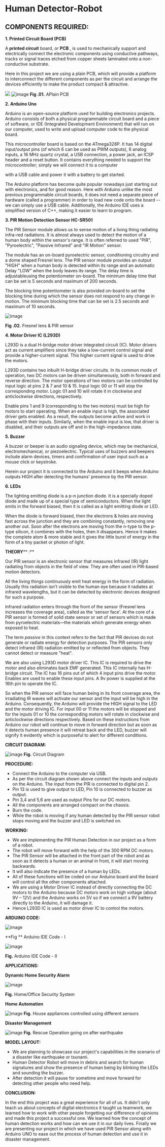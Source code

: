 # Human Detector-Robot


## COMPONENTS REQUIRED:

**1. Printed Circuit Board (PCB)**

A **printed circuit** board, or **PCB** , is used to mechanically support and electrically connect the electronic components using conductive pathways, tracks or signal traces etched from copper sheets laminated onto a non-conductive substrate.

Here in this project we are using a plain PCB, which will provide a platform to interconnect the different components as per the circuit and arrange the devices efficiently to make the product compact & attractive.

![](RackMultipart20221020-1-41bivy_html_6131ee3912bf2c0c.jpg)
![image](https://user-images.githubusercontent.com/57197424/197012363-12eb1d91-c0a1-4871-a789-b35151c40c82.png)
                 **Fig .01.** APlain PCB


**2. Arduino Uno**

Arduino is an open-source platform used for building electronics projects. Arduino consists of both a physical programmable circuit board and a piece of software, or IDE (Integrated Development Environment) that will run on our computer, used to write and upload computer code to the physical board.

This microcontroller board is based on the ATmega328P. It has 14 digital input/output pins (of which 6 can be used as PWM outputs), 6 analog inputs, a 16 MHz quartz crystal, a USB connection, a power jack, an ICSP header and a reset button. It contains everything needed to support the microcontroller; simply we will connect it to a computer

with a USB cable and power it with a battery to get started.

The Arduino platform has become quite popular nowadays just starting out with electronics, and for good reason. Here with Arduino unlike the most previous programmable circuit boards, it does not need a separate piece of hardware (called a programmer) in order to load new code onto the board -- we can simply use a USB cable. Additionally, the Arduino IDE uses a simplified version of C++, making it easier to learn to program.

**3. PIR Motion Detection Sensor HC-SR501**

The PIR Sensor module allows us to sense motion of a living thing radiating infra-red radiations. It is almost always used to detect the motion of a human body within the sensor's range. It is often referred to used "PIR", "Pyroelectric", "Passive Infrared" and "IR Motion" sensor.

The module has an on-board pyroelectric sensor, conditioning circuitry and a dome shaped Fresnel lens. The PIR sensor module provides an output "HIGH" when a human body is detected within its range and an automatic Delay "LOW" when the body leaves its range. The delay time is adjustableusing the potentiometer on-board. The minimum delay time that can be set is 5 seconds and maximum of 200 seconds.

The blocking time potentiometer is also provided on-board to set the blocking time during which the sensor does not respond to any change in motion. The minimum blocking time that can be set is 2.5 seconds and maximum of 10 seconds.

![image](https://user-images.githubusercontent.com/57197424/197013279-59a0122e-402c-4853-8ca5-b139fb471c58.png)


**Fig .02.** Fresnel lens & PIR sensor

**4. Motor Driver IC (L293D)**

L293D is a dual H-bridge motor driver integrated circuit (IC). Motor drivers act as current amplifiers since they take a low-current control signal and provide a higher-current signal. This higher current signal is used to drive the motors.

L293D contains two inbuilt H-bridge driver circuits. In its common mode of operation, two DC motors can be driven simultaneously, both in forward and reverse direction. The motor operations of two motors can be controlled by input logic at pins 2 & 7 and 10 & 15. Input logic 00 or 11 will stop the corresponding motor. Logic 01 and 10 will rotate it in clockwise and anticlockwise directions, respectively.

Enable pins 1 and 9 (corresponding to the two motors) must be high for motors to start operating. When an enable input is high, the associated driver gets enabled. As a result, the outputs become active and work in phase with their inputs. Similarly, when the enable input is low, that driver is disabled, and their outputs are off and in the high-impedance state.


**5. Buzzer**

A buzzer or beeper is an audio signaling device, which may be mechanical, electromechanical, or piezoelectric. Typical uses of buzzers and beepers include alarm devices, timers and confirmation of user input such as a mouse click or keystroke.

Herein our project it is connected to the Arduino and it beeps when Arduino outputs HIGH after detecting the humans' presence by the PIR sensor.


**6. LEDs**

The lighting emitting diode is a p-n junction diode. It is a specially doped diode and made up of a special type of semiconductors. When the light emits in the forward biased, then it is called as a light emitting diode or LED.

When the diode is forward biased, then the electrons & holes are moving fast across the junction and they are combining constantly, removing one another out. Soon after the electrons are moving from the n-type to the p-type silicon, it combines with the holes, then it disappears. Hence it makes the complete atom & more stable and it gives the little burst of energy in the form of a tiny packet or photon of light.




**THEORY**** :**

Our PIR sensor is an electronic sensor that measures infrared (IR) light radiating from objects in the field of view. They are often used in PIR-based motion detectors.

All the living things continuously emit heat energy in the form of radiation. Usually this radiation isn't visible to the human eye because it radiates at infrared wavelengths, but it can be detected by electronic devices designed for such a purpose.

Infrared radiation enters through the front of the sensor (Fresnel lens increases the coverage area), called as the 'sensor face'. At the core of a PIR sensor is formed of solid state sensor or set of sensors which is made from pyroelectric materials—the materials which generate energy when exposed to heat.

The term _passive_ in this context refers to the fact that PIR devices do not generate or radiate energy for detection purposes. The PIR sensors only detect infrared (IR) radiation emitted by or reflected from objects. They cannot detect or measure "heat".

We are also using L293D motor driver IC. This IC is required to drive the motor and also eliminates back EMF generated. This IC internally has H-bridge circuit. The IC has 16 pins out of which 4 input pins drive the motor. Enables are used to enable these input pins. A 9v power is supplied at the 16th pin to operate the IC.

So when the PIR sensor will face human being in its front coverage area, the irradiating IR waves will activate our sensor and the input will be high in the Arduino. Consequently, the Arduino will provide the HIGH signal to the LED and the motor driving IC. For input 00 or 11 the motors will be stopped and for the inputs 01 or 10 the corresponding motors will rotate in clockwise and anticlockwise directions respectively. Based on these instructions from Arduino our robot will continue to move in forward direction but as soon as it detects human presence it will retreat back and the LED, buzzer will signify it evidently which is purposeful to alert for different conditions.

**CIRCUIT DIAGRAM:**

![image](https://user-images.githubusercontent.com/57197424/197013700-18c93bd2-d1ea-4640-84e6-628d178ca778.png)
**Fig.** Circuit Diagram

**PROCEDURE:**

- Connect the Arduino to the computer via USB.
- As per the circuit diagram shown above connect the inputs and outputs on the Arduino. The input from the PIR is connected to digital pin 2.
- Pin 13 is used to give output to LED, Pin 10 is connected to buzzer as output.
- Pin 3,4 and 5,6 are used as output Pins for our DC motors.
- All the components are arranged compact on the chassis.
- Burn the code.
- While the robot is moving if any human detected by the PIR sensor robot stops moving and the buzzer and LED is switched on.


**WORKING:**

- We are implementing the PIR Human Detection in our project as a form of a robot.
- The robot will move forward with the help of the 300 RPM DC motors.
- The PIR Sensor will be attached in the front part of the robot and as soon as it detects a human or an animal in front, it will start moving backwards.
- It will also indicate the presence of a human by LEDs.
- All of these functions will be coded on our Arduino board and the board will control all the other components attached.
- We are using a Motor Driver IC instead of directly connecting the DC motors to the Arduino because DC motors work on high voltage (about 9V – 12V) and the Arduino works on 5V so if we connect a 9V battery directly to the Arduino, it will damage it.
- Hence L293D IC is used as motor driver IC to control the motors.

**ARDUINO CODE:**

![image](https://user-images.githubusercontent.com/57197424/197014006-5c6765e2-0b24-41c7-8dcc-8183c85a696e.png)


**Fig ** Arduino IDE Code - I

![image](https://user-images.githubusercontent.com/57197424/197014072-cd6424dd-781e-4f2e-b3d3-a3d8e5db0ab1.png)

**Fig.** Arduino IDE Code - II

**APPLICATIONS:**

**Dynamic Home Security Alarm**

![image](https://user-images.githubusercontent.com/57197424/197014165-5e4054a4-5ac6-4a36-a94d-cccfe3d610f3.png)


**Fig.** Home/Office Security System

**Home Automation**

![image](https://user-images.githubusercontent.com/57197424/197014287-21669f56-d39e-4bc1-bc17-395523dbfa96.png)
**Fig.** House appliances controlled using different sensors

**Disaster Management**

![image](https://user-images.githubusercontent.com/57197424/197014316-02a47e54-0bdf-4bad-8097-4375f592ab6a.png)
**Fig.** Rescue Operation going on after earthquake

**MODEL LAYOUT:**

- We are planning to showcase our project's capabilities in the scenario of a disaster like earthquake or tsunami.
- Human Detector Robot will move in debris and search for human signatures and show the presence of human being by blinking the LEDs and sounding the buzzer.
- After detection it will pause for sometime and move forward for detecting other people who need help.

**CONCLUSION:**

In the end this project was a great experience for all of us. It didn't only teach us about concepts of digital electronics it taught us teamwork, we learned how to work with other people forgetting our difference of opinions and made this project a successful one. We learned how the concept of human detection works and how can we use it in our daily lives. Finally we are presenting our project in which we have used PIR Sensor along with Arduino UNO to ease out the process of human detection and use it in disaster management.
